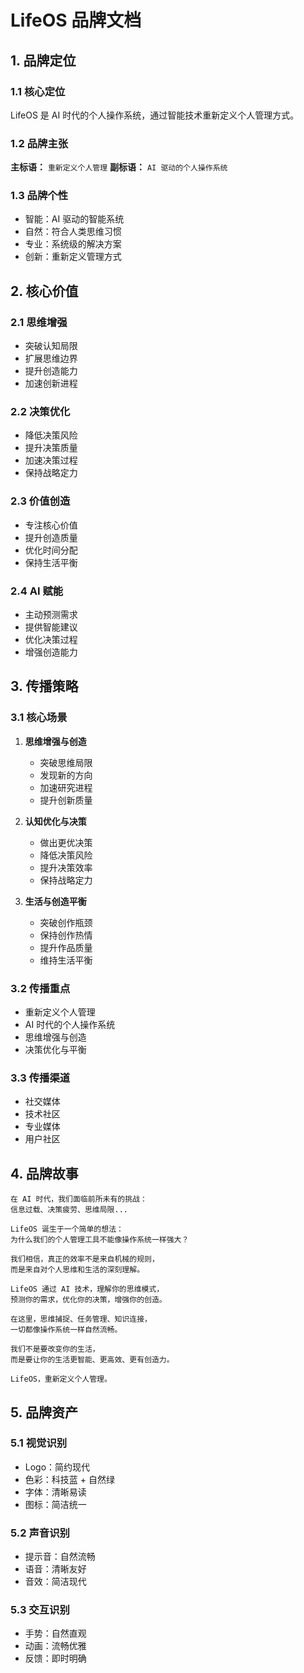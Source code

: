 # LifeOS 品牌文档

## 1. 品牌定位

### 1.1 核心定位
LifeOS 是 AI 时代的个人操作系统，通过智能技术重新定义个人管理方式。

### 1.2 品牌主张
**主标语：** `重新定义个人管理`
**副标语：** `AI 驱动的个人操作系统`

### 1.3 品牌个性
- 智能：AI 驱动的智能系统
- 自然：符合人类思维习惯
- 专业：系统级的解决方案
- 创新：重新定义管理方式

## 2. 核心价值

### 2.1 思维增强
- 突破认知局限
- 扩展思维边界
- 提升创造能力
- 加速创新进程

### 2.2 决策优化
- 降低决策风险
- 提升决策质量
- 加速决策过程
- 保持战略定力

### 2.3 价值创造
- 专注核心价值
- 提升创造质量
- 优化时间分配
- 保持生活平衡

### 2.4 AI 赋能
- 主动预测需求
- 提供智能建议
- 优化决策过程
- 增强创造能力

## 3. 传播策略

### 3.1 核心场景
1. **思维增强与创造**
   - 突破思维局限
   - 发现新的方向
   - 加速研究进程
   - 提升创新质量

2. **认知优化与决策**
   - 做出更优决策
   - 降低决策风险
   - 提升决策效率
   - 保持战略定力

3. **生活与创造平衡**
   - 突破创作瓶颈
   - 保持创作热情
   - 提升作品质量
   - 维持生活平衡

### 3.2 传播重点
- 重新定义个人管理
- AI 时代的个人操作系统
- 思维增强与创造
- 决策优化与平衡

### 3.3 传播渠道
- 社交媒体
- 技术社区
- 专业媒体
- 用户社区

## 4. 品牌故事

```
在 AI 时代，我们面临前所未有的挑战：
信息过载、决策疲劳、思维局限...

LifeOS 诞生于一个简单的想法：
为什么我们的个人管理工具不能像操作系统一样强大？

我们相信，真正的效率不是来自机械的规则，
而是来自对个人思维和生活的深刻理解。

LifeOS 通过 AI 技术，理解你的思维模式，
预测你的需求，优化你的决策，增强你的创造。

在这里，思维捕捉、任务管理、知识连接，
一切都像操作系统一样自然流畅。

我们不是要改变你的生活，
而是要让你的生活更智能、更高效、更有创造力。

LifeOS，重新定义个人管理。
```

## 5. 品牌资产

### 5.1 视觉识别
- Logo：简约现代
- 色彩：科技蓝 + 自然绿
- 字体：清晰易读
- 图标：简洁统一

### 5.2 声音识别
- 提示音：自然流畅
- 语音：清晰友好
- 音效：简洁现代

### 5.3 交互识别
- 手势：自然直观
- 动画：流畅优雅
- 反馈：即时明确 
